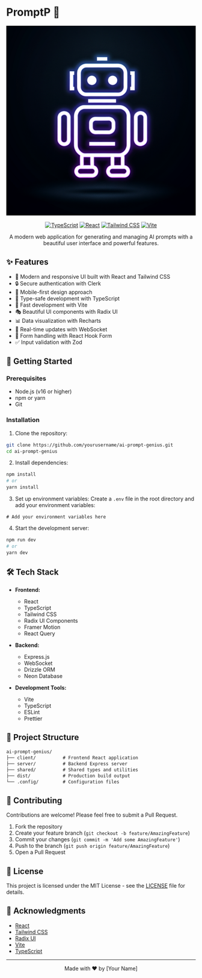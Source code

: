 # PromptP 🚀

<div align="center">

![PromptP](generated-icon.png)

[![TypeScript](https://img.shields.io/badge/TypeScript-007ACC?style=for-the-badge&logo=typescript&logoColor=white)](https://www.typescriptlang.org/)
[![React](https://img.shields.io/badge/React-20232A?style=for-the-badge&logo=react&logoColor=61DAFB)](https://reactjs.org/)
[![Tailwind CSS](https://img.shields.io/badge/Tailwind_CSS-38B2AC?style=for-the-badge&logo=tailwind-css&logoColor=white)](https://tailwindcss.com/)
[![Vite](https://img.shields.io/badge/Vite-646CFF?style=for-the-badge&logo=vite&logoColor=white)](https://vitejs.dev/)

A modern web application for generating and managing AI prompts with a beautiful user interface and powerful features.

</div>

## ✨ Features

- 🎨 Modern and responsive UI built with React and Tailwind CSS
- 🔒 Secure authentication with Clerk
- 📱 Mobile-first design approach
- 🎯 Type-safe development with TypeScript
- 🚀 Fast development with Vite
- 🎭 Beautiful UI components with Radix UI
- 📊 Data visualization with Recharts
- 🔄 Real-time updates with WebSocket
- 📝 Form handling with React Hook Form
- ✅ Input validation with Zod

## 🚀 Getting Started

### Prerequisites

- Node.js (v16 or higher)
- npm or yarn
- Git

### Installation

1. Clone the repository:
```bash
git clone https://github.com/yourusername/ai-prompt-genius.git
cd ai-prompt-genius
```

2. Install dependencies:
```bash
npm install
# or
yarn install
```

3. Set up environment variables:
Create a `.env` file in the root directory and add your environment variables:
```env
# Add your environment variables here
```

4. Start the development server:
```bash
npm run dev
# or
yarn dev
```

## 🛠️ Tech Stack

- **Frontend:**
  - React
  - TypeScript
  - Tailwind CSS
  - Radix UI Components
  - Framer Motion
  - React Query

- **Backend:**
  - Express.js
  - WebSocket
  - Drizzle ORM
  - Neon Database

- **Development Tools:**
  - Vite
  - TypeScript
  - ESLint
  - Prettier

## 📁 Project Structure

```
ai-prompt-genius/
├── client/          # Frontend React application
├── server/          # Backend Express server
├── shared/          # Shared types and utilities
├── dist/            # Production build output
└── .config/         # Configuration files
```

## 🤝 Contributing

Contributions are welcome! Please feel free to submit a Pull Request.

1. Fork the repository
2. Create your feature branch (`git checkout -b feature/AmazingFeature`)
3. Commit your changes (`git commit -m 'Add some AmazingFeature'`)
4. Push to the branch (`git push origin feature/AmazingFeature`)
5. Open a Pull Request

## 📝 License

This project is licensed under the MIT License - see the [LICENSE](LICENSE) file for details.

## 🙏 Acknowledgments

- [React](https://reactjs.org/)
- [Tailwind CSS](https://tailwindcss.com/)
- [Radix UI](https://www.radix-ui.com/)
- [Vite](https://vitejs.dev/)
- [TypeScript](https://www.typescriptlang.org/)

---

<div align="center">
Made with ❤️ by [Your Name]
</div> 
